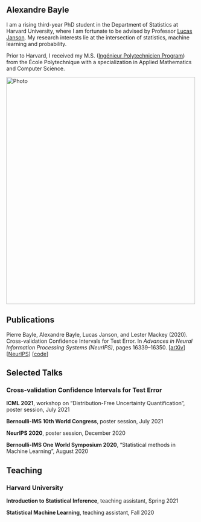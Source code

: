 ## Alexandre Bayle

I am a rising third-year PhD student in the Department of Statistics at Harvard University, where I am fortunate to be advised by Professor [Lucas Janson](http://lucasjanson.fas.harvard.edu/). My research interests lie at the intersection of statistics, machine learning and probability.

Prior to Harvard, I received my M.S. ([Ingénieur Polytechnicien Program](https://programmes.polytechnique.edu/en/ingenieur-polytechnicien-program/ingenieur-polytechnicien-program)) from the École Polytechnique with a specialization in Applied Mathematics and Computer Science.

<img src="../Photo_Alexandre_Bayle.jpg" alt="Photo" width="500" height="600"> 

## Publications

Pierre Bayle, Alexandre Bayle, Lucas Janson, and Lester Mackey (2020). Cross-validation Confidence Intervals for Test Error. In _Advances in Neural Information Processing Systems (NeurIPS)_, pages 16339–16350.
[[arXiv](https://arxiv.org/abs/2007.12671)]
[[NeurIPS](https://papers.nips.cc/paper/2020/file/bce9abf229ffd7e570818476ee5d7dde-Paper.pdf)]
[[code](https://github.com/alexandre-bayle/cvci)]

## Selected Talks

### Cross-validation Confidence Intervals for Test Error

**ICML 2021**, workshop on “Distribution-Free Uncertainty Quantification”, poster session, July 2021

**Bernoulli-IMS 10th World Congress**, poster session, July 2021

**NeurIPS 2020**, poster session, December 2020

**Bernoulli-IMS One World Symposium 2020**, “Statistical methods in Machine Learning”, August 2020

## Teaching

### Harvard University

**Introduction to Statistical Inference**, teaching assistant, Spring 2021

**Statistical Machine Learning**, teaching assistant, Fall 2020
